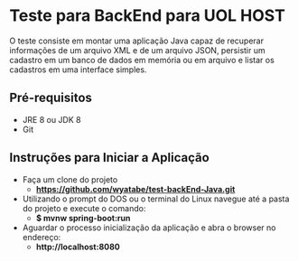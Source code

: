 
# Teste para BackEnd para UOL HOST
O teste consiste em montar uma aplicação Java capaz de recuperar informações de um arquivo XML e de um arquivo JSON, persistir um cadastro em um banco de dados em memória ou em arquivo e listar os cadastros em uma interface simples.

## Pré-requisitos
- JRE 8 ou JDK 8
- Git

## Instruções para Iniciar a Aplicação
- Faça um clone do projeto 
  - **https://github.com/wyatabe/test-backEnd-Java.git**
- Utilizando o prompt do DOS ou o terminal do Linux navegue até a pasta do projeto e execute o comando: 
  - **$ mvnw spring-boot:run**
- Aguardar o processo inicialização da aplicação e abra o browser no endereço: 
  - **http://localhost:8080**
